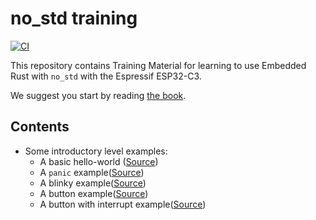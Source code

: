 # no_std training

[![CI](https://github.com/SergioGasquez/no_std-training/actions/workflows/ci.yml/badge.svg)](https://github.com/SergioGasquez/no_std-training/actions/workflows/ci.yml)

This repository contains Training Material for learning to use Embedded Rust with `no_std` with the Espressif ESP32-C3.

We suggest you start by reading [the book](https://esp-rs.github.io/no_std-training/).

## Contents

* Some introductory level examples:
  * A basic hello-world ([Source](./intro/hello-world))
  * A `panic` example([Source](./intro/panic))
  * A blinky example([Source](./intro/blinky))
  * A button example([Source](./intro/button))
  * A button with interrupt example([Source](./intro/button-interrupt))
